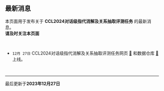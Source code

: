 
<br/>

## 最新消息

<p class="text-center">本页面用于发布关于 <strong>CCL2024对话级指代消解及关系抽取评测任务</strong> 的最新消息。
<br/>
<span style="color:var(--notice-red)"><strong>请及时关注本页面</strong></span></p>

<br/>


- `12月 27日` CCL2024对话级指代消解及关系抽取评测任务网页 <a href="https://palm2333.github.io/CCL2024/" target="_blank">🔗</a> 和数据仓库 <a href="https://github.com/palm2333/CCL2024" target="_blank">🔗</a> 上线。

<br/>

<hr/>
<p class="text-center">最后更新于<strong>2023年12月27日</strong></p>
